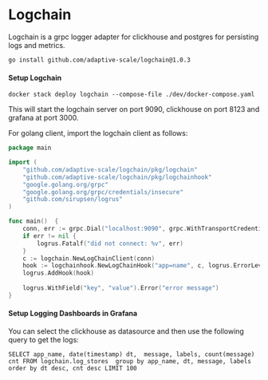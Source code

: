 # Logchain

Logchain is a grpc logger adapter for clickhouse and postgres for persisting logs and metrics.

```
go install github.com/adaptive-scale/logchain@1.0.3
```

#### Setup Logchain

```
docker stack deploy logchain --compose-file ./dev/docker-compose.yaml
```

This will start the logchain server on port 9090, clickhouse on port 8123 and grafana at port 3000.

For golang client, import the logchain client as follows:

```go
package main

import (
	"github.com/adaptive-scale/logchain/pkg/logchain"
	"github.com/adaptive-scale/logchain/pkg/logchainhook"
	"google.golang.org/grpc"
	"google.golang.org/grpc/credentials/insecure"
	"github.com/sirupsen/logrus"
)

func main()  {
	conn, err := grpc.Dial("localhost:9090", grpc.WithTransportCredentials(insecure.NewCredentials()))
	if err != nil {
		logrus.Fatalf("did not connect: %v", err)
	}
	c := logchain.NewLogChainClient(conn)
	hook := logchainhook.NewLogChainHook("app=name", c, logrus.ErrorLevel)
	logrus.AddHook(hook)
	
	logrus.WithField("key", "value").Error("error message")
}
```

#### Setup Logging Dashboards in Grafana

You can select the clickhouse as datasource and then use the following query to get the logs:

```
SELECT app_name, date(timestamp) dt,  message, labels, count(message) cnt FROM logchain.log_stores  group by app_name, dt, message, labels order by dt desc, cnt desc LIMIT 100
```




